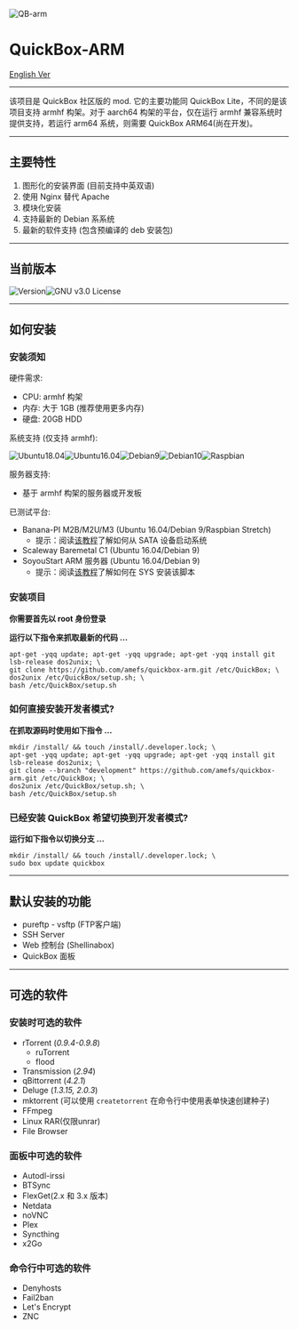 

![QB-arm](https://img.nyamoe.com/images/2019/09/22/quickbox-arm-logo.png)

# QuickBox-ARM

[English Ver](https://github.com/amefs/quickbox-arm/blob/master/README.md)

---

该项目是 QuickBox 社区版的 mod. 它的主要功能同 QuickBox Lite，不同的是该项目支持 armhf 构架。对于 aarch64 构架的平台，仅在运行 armhf 兼容系统时提供支持，若运行 arm64 系统，则需要 QuickBox ARM64(尚在开发)。

---

## 主要特性

1. 图形化的安装界面 (目前支持中英双语)
2. 使用 Nginx 替代 Apache
3. 模块化安装
4. 支持最新的 Debian 系系统
5. 最新的软件支持 (包含预编译的 deb 安装包)

---

## 当前版本

![Version](https://img.shields.io/badge/version-1.0.0%20beta-orange?style=flat-square)![GNU v3.0 License](https://img.shields.io/badge/license-GNU%20v3.0%20License-blue.svg?style=flat-square)

---

## 如何安装

### 安装须知

硬件需求:

- CPU: armhf 构架
- 内存: 大于 1GB (推荐使用更多内存)
- 硬盘: 20GB HDD 

系统支持 (仅支持 armhf):

![Ubuntu18.04](https://img.shields.io/badge/Ubuntu%2018.04-passing-brightgreen.svg?style=flat-square)![Ubuntu16.04](https://img.shields.io/badge/Ubuntu%2016.04-passing-brightgreen.svg?style=flat-square)![Debian9](https://img.shields.io/badge/Debian%209-passing-brightgreen.svg?style=flat-square)![Debian10](https://img.shields.io/badge/Debian%2010-passing-brightgreen.svg?style=flat-square)![Raspbian](https://img.shields.io/badge/Raspbian-passing-brightgreen.svg?style=flat-square)

服务器支持:

- 基于 armhf 构架的服务器或开发板

已测试平台:

- Banana-PI M2B/M2U/M3 (Ubuntu 16.04/Debian 9/Raspbian Stretch)
  - 提示：阅读[该教程](https://blog.nyamoe.com/2019/09/hoe-to-boot-bpi-m2u-m2b-up-from-sata-device/)了解如何从 SATA 设备启动系统
- Scaleway Baremetal C1 (Ubuntu 16.04/Debian 9)
- SoyouStart ARM 服务器 (Ubuntu 16.04/Debian 9)
  - 提示：阅读[该教程](https://github.com/amefs/quickbox-arm/wikis/%E5%9C%A8-SoyouStart-ARM-%E7%8B%AC%E6%9C%8D%E5%AE%89%E8%A3%85-QuickBox-ARM)了解如何在 SYS 安装该脚本

### 安装项目

**你需要首先以 root 身份登录**

**运行以下指令来抓取最新的代码 ...**

```
apt-get -yqq update; apt-get -yqq upgrade; apt-get -yqq install git lsb-release dos2unix; \
git clone https://github.com/amefs/quickbox-arm.git /etc/QuickBox; \
dos2unix /etc/QuickBox/setup.sh; \
bash /etc/QuickBox/setup.sh
```

### 如何直接安装开发者模式?

**在抓取源码时使用如下指令 ...**

```
mkdir /install/ && touch /install/.developer.lock; \
apt-get -yqq update; apt-get -yqq upgrade; apt-get -yqq install git lsb-release dos2unix; \
git clone --branch "development" https://github.com/amefs/quickbox-arm.git /etc/QuickBox; \
dos2unix /etc/QuickBox/setup.sh; \
bash /etc/QuickBox/setup.sh
```

### 已经安装 QuickBox 希望切换到开发者模式?

**运行如下指令以切换分支 ...**

```
mkdir /install/ && touch /install/.developer.lock; \
sudo box update quickbox
```

---

## 默认安装的功能

- pureftp - vsftp (FTP客户端)
- SSH Server
- Web 控制台 (Shellinabox)
- QuickBox 面板

---

## 可选的软件

### 安装时可选的软件

- rTorrent (*0.9.4-0.9.8*)
  - ruTorrent
  - flood
- Transmission (*2.94*)
- qBittorrent (*4.2.1*)
- Deluge (*1.3.15, 2.0.3*)
- mktorrent (可以使用 `createtorrent` 在命令行中使用表单快速创建种子)
- FFmpeg
- Linux RAR(仅限unrar)
- File Browser

### 面板中可选的软件

- Autodl-irssi
- BTSync
- FlexGet(2.x 和 3.x 版本)
- Netdata
- noVNC
- Plex
- Syncthing
- x2Go

### 命令行中可选的软件

- Denyhosts
- Fail2ban
- Let's Encrypt
- ZNC